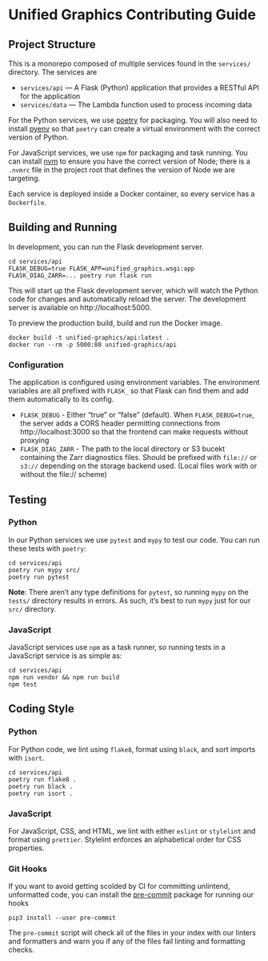 # Unified Graphics Contributing Guide

## Project Structure

This is a monorepo composed of multiple services found in the `services/`
directory. The services are

- `services/api` — A Flask (Python) application that provides a RESTful API for
  the application
- `services/data` — The Lambda function used to process incoming data

For the Python services, we use [poetry](https://python-poetry.org/) for
packaging. You will also need to install [pyenv](https://github.com/pyenv/pyenv)
so that `poetry` can create a virtual environment with the correct version of
Python.

For JavaScript services, we use `npm` for packaging and task running. You can
install [nvm](https://github.com/nvm-sh/nvm) to ensure you have the correct
version of Node; there is a `.nvmrc` file in the project root that defines the
version of Node we are targeting.

Each service is deployed inside a Docker container, so every service has a
`Dockerfile`.

## Building and Running

In development, you can run the Flask development server.

```
cd services/api
FLASK_DEBUG=true FLASK_APP=unified_graphics.wsgi:app FLASK_DIAG_ZARR=... poetry run flask run
```

This will start up the Flask development server, which will watch the Python
code for changes and automatically reload the server. The development server is
available on http://localhost:5000.

To preview the production build, build and run the Docker image.

```
docker build -t unified-graphics/api:latest .
docker run --rm -p 5000:80 unified-graphics/api
```

### Configuration

The application is configured using environment variables. The environment
variables are all prefixed with `FLASK_` so that Flask can find them and add
them automatically to its config.

- `FLASK_DEBUG` - Either “true” or “false” (default). When
  `FLASK_DEBUG=true`, the server adds a CORS header permitting connections
  from http://localhost:3000 so that the frontend can make requests without
  proxying
- `FLASK_DIAG_ZARR` - The path to the local directory or S3 bucekt containing the
  Zarr diagnostics files. Should be prefixed with `file://` or `s3://` depending
  on the storage backend used. (Local files work with or without the file:// scheme)

## Testing

### Python

In our Python services we use `pytest` and `mypy` to test our code. You can run
these tests with `poetry`:

```
cd services/api
poetry run mypy src/
poetry run pytest
```

**Note**: There aren’t any type definitions for `pytest`, so running `mypy` on
the `tests/` directory results in errors. As such, it’s best to run `mypy` just
for our `src/` directory.

### JavaScript

JavaScript services use `npm` as a task runner, so running tests in a JavaScript
service is as simple as:

```
cd services/api
npm run vendor && npm run build
npm test
```

## Coding Style

### Python

For Python code, we lint using `flake8`, format using `black`, and sort imports with `isort`.

```
cd services/api
poetry run flake8 .
poetry run black .
poetry run isort .
```

### JavaScript

For JavaScript, CSS, and HTML, we lint with either `eslint` or `stylelint`
and format using `prettier`. Stylelint enforces an alphabetical order for CSS
properties.

### Git Hooks

If you want to avoid getting scolded by CI for committing unlintend, unformatted
code, you can install the [pre-commit](https://pre-commit.com/) package for
running our hooks

```
pip3 install --user pre-commit
```

The `pre-commit` script will check all of the files in your index with our
linters and formatters and warn you if any of the files fail linting and
formatting checks.
